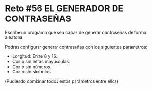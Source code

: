 # Reto #56 EL GENERADOR DE CONTRASEÑAS

Escribe un programa que sea capaz de generar contraseñas de forma aleatoria.

Podrás configurar generar contraseñas con los siguientes parámetros:

- Longitud: Entre 8 y 16.
- Con o sin letras mayúsculas.
- Con o sin números.
- Con o sin símbolos.

(Pudiendo combinar todos estos parámetros entre ellos)
